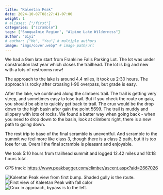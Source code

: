 ```yaml
---
title: "Kaleetan Peak"
date: 2024-10-07T08:27:41-07:00
weight: 1
# aliases: ["/first"]
categories: ["scramble"]
tags: ["Snoqualmie Region", "Alpine Lake Wilderness"]
author: "Siyi"
# author: ["Me", "You"] # multiple authors
image: "imgs/cover.webp" # image path/url
---
```

We had a 9am late start from Frankline Falls Parking Lot. The lot was under construction last year which closes the trailhead. The lot is big and new with a lots of restrooms now!

The approach to the lake is around 4.4 miles, it took us 2:30 hours. The approach is rocky after crossing I-90 overpass, but grade is easy.

After the lake, we continued along the climbers trail. The trail is getting very steep, and sometimes easy to lose trail. But if you check the route on gaia, you should be able to quickly get back to trail. The crux would be the drop down to the high basin after gain the point 5699. The trail is muddy and slippery with lots of rocks. We found a better way when going back - when you need to drop down to the basin, look at climbers right, there is a new path to going down.

The rest trip to base of the final scramble is uneventful. And scramble to the summit we feel more like class 3, though there is a class 2 path, but it is too lose for us. Overall the final scramble is pleasant and enjoyable.

We took 5:10 hours from trailhead summit and logged 12.42 miles and 10:18 hours total. 

GPS track: https://www.peakbagger.com/climber/ascent.aspx?aid=2667026

![Kaleetan Peak view from first bump. Shaded gully is the route.](imgs/kaleetan_peak.webp) ![First view of Kaleetan Peak with fall color](imgs/first_view.webp) ![Crux in approach, bypass is to the left.](imgs/crux_approach.webp)